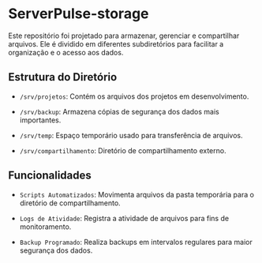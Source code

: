 # ServerPulse-storage
 
Este repositório foi projetado para armazenar, gerenciar e compartilhar arquivos. Ele é dividido em diferentes subdiretórios para facilitar a organização e o acesso aos dados.

## Estrutura do Diretório
- `/srv/projetos`: Contém os arquivos dos projetos em desenvolvimento.

- `/srv/backup`: Armazena cópias de segurança dos dados mais importantes.

- `/srv/temp`: Espaço temporário usado para transferência de arquivos.

- `/srv/compartilhamento`: Diretório de compartilhamento externo.


## Funcionalidades

- `Scripts Automatizados`: Movimenta arquivos da pasta temporária para o diretório de compartilhamento.

- `Logs de Atividade`: Registra a atividade de arquivos para fins de monitoramento.

- `Backup Programado`: Realiza backups em intervalos regulares para maior segurança dos dados.
